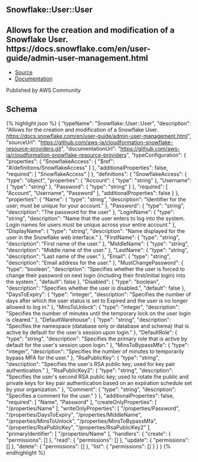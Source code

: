 
## Snowflake::User::User

## Allows for the creation and modification of a Snowflake User. https:&#x2F;&#x2F;docs.snowflake.com&#x2F;en&#x2F;user-guide&#x2F;admin-user-management.html

- [Source](https:&#x2F;&#x2F;github.com&#x2F;aws-ia&#x2F;cloudformation-snowflake-resource-providers.git) 
- [Documentation]()

Published by AWS Community

## Schema
{% highlight json %}
{
    "typeName": "Snowflake::User::User",
    "description": "Allows for the creation and modification of a Snowflake User. https://docs.snowflake.com/en/user-guide/admin-user-management.html",
    "sourceUrl": "https://github.com/aws-ia/cloudformation-snowflake-resource-providers.git",
    "documentationUrl": "https://github.com/aws-ia/cloudformation-snowflake-resource-providers",
    "typeConfiguration": {
        "properties": {
            "SnowflakeAccess": {
                "$ref": "#/definitions/SnowflakeAccess"
            }
        },
        "additionalProperties": false,
        "required": [
            "SnowflakeAccess"
        ]
    },
    "definitions": {
        "SnowflakeAccess": {
            "type": "object",
            "properties": {
                "Account": {
                    "type": "string"
                },
                "Username": {
                    "type": "string"
                },
                "Password": {
                    "type": "string"
                }
            },
            "required": [
                "Account",
                "Username",
                "Password"
            ],
            "additionalProperties": false
        }
    },
    "properties": {
        "Name": {
            "type": "string",
            "description": "Identifier for the user; must be unique for your account."
        },
        "Password": {
            "type": "string",
            "description": "The password for the user"
        },
        "LoginName": {
            "type": "string",
            "description": "Name that the user enters to log into the system. Login names for users must be unique across your entire account."
        },
        "DisplayName": {
            "type": "string",
            "description": "Name displayed for the user in the Snowflake web interface."
        },
        "FirstName": {
            "type": "string",
            "description": "First name of the user."
        },
        "MiddleName": {
            "type": "string",
            "description": "Middle name of the user."
        },
        "LastName": {
            "type": "string",
            "description": "Last name of the user."
        },
        "Email": {
            "type": "string",
            "description": "Email address for the user."
        },
        "MustChangePassword": {
            "type": "boolean",
            "description": "Specifies whether the user is forced to change their password on next login (including their first/initial login) into the system.",
            "default": false
        },
        "Disabled": {
            "type": "boolean",
            "description": "Specifies whether the user is disabled.",
            "default": false
        },
        "DaysToExpiry": {
            "type": "integer",
            "description": "Specifies the number of days after which the user status is set to Expired and the user is no longer allowed to log in."
        },
        "MinsToUnlock": {
            "type": "integer",
            "description": "Specifies the number of minutes until the temporary lock on the user login is cleared."
        },
        "DefaultWarehouse": {
            "type": "string",
            "description": "Specifies the namespace (database only or database and schema) that is active by default for the user's session upon login."
        },
        "DefaultRole": {
            "type": "string",
            "description": "Specifies the primary role that is active by default for the user's session upon login."
        },
        "MinsToBypassMfa": {
            "type": "integer",
            "description": "Specifies the number of minutes to temporarily bypass MFA for the user."
        },
        "RsaPublicKey": {
            "type": "string",
            "description": "Specifies the user's RSA public key; used for key pair authentication."
        },
        "RsaPublicKey2": {
            "type": "string",
            "description": "Specifies the user's second RSA public key; used to rotate the public and private keys for key pair authentication based on an expiration schedule set by your organization."
        },
        "Comment": {
            "type": "string",
            "description": "Specifies a comment for the user."
        }
    },
    "additionalProperties": false,
    "required": [
        "Name",
        "Password"
    ],
    "createOnlyProperties": [
        "/properties/Name"
    ],
    "writeOnlyProperties": [
        "/properties/Password",
        "/properties/DaysToExpiry",
        "/properties/MiddleName",
        "/properties/MinsToUnlock",
        "/properties/MinsToBypassMfa",
        "/properties/RsaPublicKey",
        "/properties/RsaPublicKey2"
    ],
    "primaryIdentifier": [
        "/properties/Name"
    ],
    "handlers": {
        "create": {
            "permissions": []
        },
        "read": {
            "permissions": []
        },
        "update": {
            "permissions": []
        },
        "delete": {
            "permissions": []
        },
        "list": {
            "permissions": []
        }
    }
}
{% endhighlight %}
